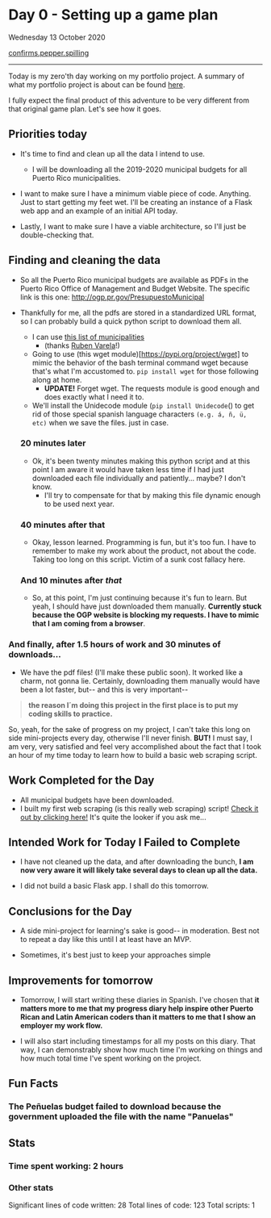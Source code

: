 # Day 0 - Setting up a game plan

Wednesday 13 October 2020

[confirms.pepper.spilling](https://what3words.com/confirms.pepper.spilling)

---

Today is my zero'th day working on my portfolio project. A summary of what my 
portfolio project is about can be found [here](https://docs.google.com/document/d/1u1YjIWu_SO1AMHZtYyueebLgWwt5T2az9wG3lOARwNY/edit?usp=sharing).

I fully expect the final product of this adventure to be very different from
that original game plan. Let's see how it goes. 

## Priorities today

* It's time to find and clean up all the data I intend to use.
    * I will be downloading all the 2019-2020 municipal budgets for all
    Puerto Rico municipalities.

* I want to make sure I have a minimum viable piece of code. Anything. Just
to start getting my feet wet. I'll be creating an instance of a Flask web app
and an example of an initial API today.

* Lastly, I want to make sure I have a viable architecture, so I'll just be
double-checking that.

## Finding and cleaning the data

* So all the Puerto Rico municipal budgets are available as PDFs in the
Puerto Rico Office of Management and Budget Website. The specific link is
this one: http://ogp.pr.gov/PresupuestoMunicipal

* Thankfully for me, all the pdfs are stored in a standardized URL format, so
I can probably build a quick python script to download them all.
    * I can use [this list of municipalities](https://gist.github.com/rubenvarela/8475772)
        * (thanks [Ruben Varela](https://github.com/rubenvarela)!)
    * Going to use (this wget module)[https://pypi.org/project/wget] 
    to mimic the behavior of the bash terminal command wget 
    because that's what I'm accustomed to. `pip install wget` for those
    following along at home.
        * **UPDATE!** Forget wget. The requests module is good enough and 
        does exactly what I need it to.
    * We'll install the Unidecode module (`pip install Unidecode`() to get rid
    of those special spanish language characters `(e.g. á, ñ, ü, etc)` when we
    save the files. just in case.

    ### 20 minutes later
    * Ok, it's been twenty minutes making this python script and at this point
    I am aware it would have taken less time if I had just downloaded each file
    individually and patiently... maybe? I don't know.
        * I'll try to compensate for that by making this file dynamic enough
        to be used next year.
    
    ### 40 minutes after that
    * Okay, lesson learned. Programming is fun, but it's too fun. I have 
    to remember to make my work about the product, not about the code. 
    Taking too long on this script. Victim of a sunk cost fallacy here.
    
    ### And 10 minutes after *that*
    * So, at this point, I'm just continuing because it's fun to learn. But 
    yeah, I should have just downloaded them manually. **Currently stuck
    because the OGP website is blocking my requests. I have to mimic that
    I am coming from a browser**.

### And finally, after 1.5 hours of work and 30 minutes of downloads...
* We have the pdf files! (I'll make these public soon). It worked like a 
charm, not gonna lie. Certainly, downloading them manually would have been 
a lot faster, but-- and this is very important-- 

> **the reason I´m doing this project in the first place is to put my coding skills to practice.** 

So, yeah, for the sake of progress on my project, I can't take this long on 
side mini-projects every day, otherwise I'll never finish. **BUT!** I must 
say, I am very, very satisfied and feel very accomplished about the fact that 
I took an hour of my time today to learn how to build a basic web scraping 
script.

## Work Completed for the Day

* All municipal budgets have been downloaded.
* I built my first web scraping (is this really web scraping) script! [Check
it out by clicking here!](https://github.com/jicruz96/portfolio_project/tree/main/helper_scripts/get_municipal_budgets.py) It's quite the looker if you ask me...

## Intended Work for Today I Failed to Complete

* I have not cleaned up the data, and after downloading the bunch, **I am now 
very aware it will likely take several days to clean up all the data.**

* I did not build a basic Flask app. I shall do this tomorrow.

## Conclusions for the Day

* A side mini-project for learning's sake is good-- in moderation. Best not 
to repeat a day like this until I at least have an MVP.

* Sometimes, it's best just to keep your approaches simple

## Improvements for tomorrow

* Tomorrow, I will start writing these diaries in Spanish. I've chosen that 
**it matters more to me that my progress diary help inspire other Puerto Rican 
and Latin American coders than it matters to me that I show an employer my 
work flow.**

* I will also start including timestamps for all my posts on this diary. That 
way, I can demonstrably show how much time I'm working on things and how much
total time I've spent working on the project.

## Fun Facts

### The Peñuelas budget failed to download because the government uploaded the file with the name "Panuelas"

## Stats

### Time spent working: 2 hours
### Other stats
Significant lines of code written: 28
Total lines of code: 123
Total scripts: 1
